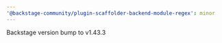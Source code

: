 ```yaml
---
'@backstage-community/plugin-scaffolder-backend-module-regex': minor
---
```


Backstage version bump to v1.43.3
